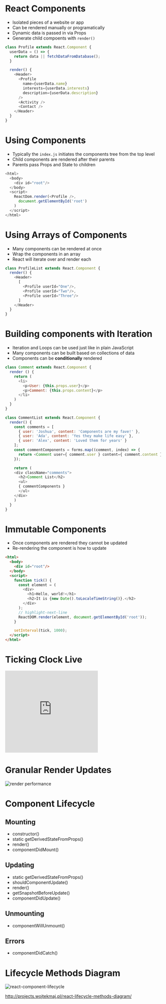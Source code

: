 # React Components

* Isolated pieces of a website or app
* Can be rendered manually or programatically
* Dynamic data is passed in via Props
* Generate child compoents with `render()`

```javascript
class Profile extends React.Component {
  userData = () => {
    return data || fetchDataFromDatabase();
  }

  render() {
    <Header>
      <Profile
        name={userData.name}
        interests={userData.interests}
        description={userData.description}
      />
      <Activity />
      <Contact />
    </Header>
  }
}
```

# Using Components

* Typically the `index.js` initiates the components tree from the top level
* Child components are rendered after their parents
* Parents pass Props and State to children

```javascript
<html>
  <body>
    <div id="root"/>
  </body>
  <script>
    ReactDom.render(<Profile />,
      document.getElementById('root')
    )
  </script>
</html>
```

# Using Arrays of Components

* Many components can be rendered at once
* Wrap the components in an array
* React will iterate over and render each

```javascript
class ProfileList extends React.Component {
  render() {
    <Header>
      [
        <Profile userId="One"/>,
        <Profile userId="Two"/>,
        <Profile userId="Three"/>
      ]
    </Header>
  }
}
```

# Building components with Iteration

* Iteration and Loops can be used just like in plain JavaScript
* Many components can be built based on collections of data
* Components can be **conditionally** rendered

```js
class Comment extends React.Component {
  render () {
    return (
      <li>
        <p>User: {this.props.user}</p>
        <p>Comment: {this.props.content}</p>
      </li>
    )
  }
}

class CommentList extends React.Component {
  render() {
    const comments = [
      { user: 'Joshua', content: 'Components are my fave!' },
      { user: 'Ada', content: 'Yes they make life easy' },
      { user: 'Alex', content: 'Loved them for years' }
    ];
    const commentComponents = forms.map((comment, index) => {
      return <Comment user={ comment.user } content={ comment.content }/>
    });

    return (
    <div className="comments">
      <h2>Comment List</h2>
      <ul>
      { commentComponents }
      </ul>
    </div>
    )
  }
}
```

# Immutable Components

* Once components are rendered they cannot be updated
* Re-rendering the component is how to update

```html
<html>
  <body>
    <div id="root"/>
  </body>
  <script>
    function tick() {
      const element = (
        <div>
          <h1>Hello, world!</h1>
          <h2>It is {new Date().toLocaleTimeString()}.</h2>
        </div>
      );
      // highlight-next-line
      ReactDOM.render(element, document.getElementById('root'));
    }

    setInterval(tick, 1000);
  </script>
</html>
```

# Ticking Clock Live

<iframe height="265" style={{width: "100%"}} scrolling="no" title="React Clock Example" src="https://codepen.io/burlingtoncodeacademy/embed/Rwwmzqo?height=265&theme-id=default&default-tab=js,result" frameBorder="no" allowtransparency="true" allowFullScreen={true}>
  See the Pen <a href='https://codepen.io/burlingtoncodeacademy/pen/Rwwmzqo'>React Clock Example</a> by Joshua Burke
  (<a href='https://codepen.io/burlingtoncodeacademy'>@burlingtoncodeacademy</a>) on <a href='https://codepen.io'>CodePen</a>.
</iframe>

# Granular Render Updates

![render performance](https://res.cloudinary.com/btvca/image/upload/v1574445178/curriculum/granular-dom-updates_jyda7g.gif)

# Component Lifecycle

## Mounting

  * constructor()
  * static getDerivedStateFromProps()
  * render()
  * componentDidMount()

## Updating

  * static getDerivedStateFromProps()
  * shouldComponentUpdate()
  * render()
  * getSnapshotBeforeUpdate()
  * componentDidUpdate()

## Unmounting

  * componentWillUnmount()

## Errors

  * componentDidCatch()

# Lifecycle Methods Diagram

![react-component-lifecycle](https://res.cloudinary.com/btvca/image/upload/v1574445197/curriculum/react-component-lifecycle_vmdxp1.png)

<http://projects.wojtekmaj.pl/react-lifecycle-methods-diagram/>
